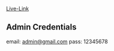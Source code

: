 [Live-Link](https://aide-auth.web.app/)

## Admin Credentials

email: admin@gmail.com
pass: 12345678
